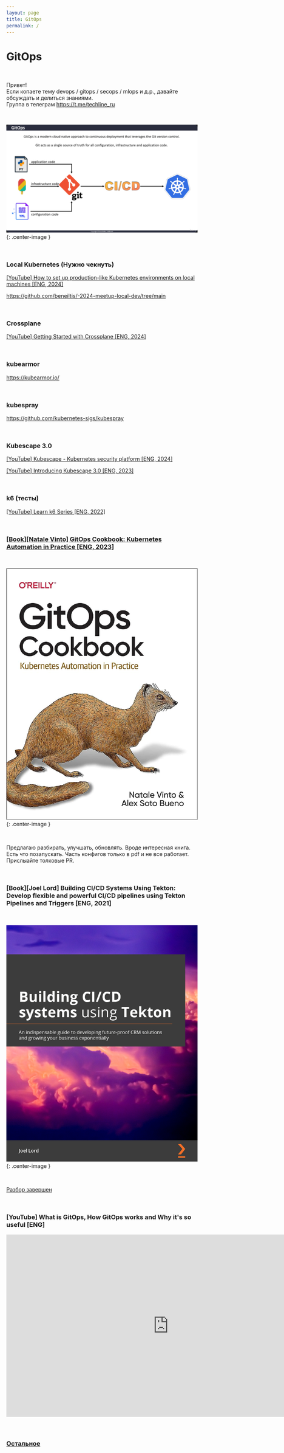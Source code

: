 ```yaml
---
layout: page
title: GitOps
permalink: /
---
```


# GitOps

<br/>

Привет!  
Если копаете тему devops / gitops / secops / mlops и д.р., давайте обсуждать и делиться знаниями.  
Группа в телеграм https://t.me/techline_ru

<br/>

![What is GitOps](/img/gitops.png 'What is GitOps'){: .center-image }


<br/>

### Local Kubernetes (Нужно чекнуть)

[[YouTube] How to set up production-like Kubernetes environments on local machines [ENG, 2024]](https://www.youtube.com/watch?v=Bh0Uw9111yg)

https://github.com/beneiltis/-2024-meetup-local-dev/tree/main


<br/>

### Crossplane

[[YouTube] Getting Started with Crossplane [ENG, 2024]](https://www.youtube.com/watch?v=bBpE0rfE-JM)


<br/>

### kubearmor

https://kubearmor.io/

<br/>

### kubespray

https://github.com/kubernetes-sigs/kubespray



<br/>

### Kubescape 3.0


[[YouTube] Kubescape - Kubernetes security platform [ENG, 2024]](https://www.youtube.com/watch?v=8NlEgjhE-mg)

[[YouTube] Introducing Kubescape 3.0 [ENG, 2023]](https://www.youtube.com/watch?v=5ZT--gyxVlg)


<br/>

### k6 (тесты)

[[YouTube] Learn k6 Series [ENG, 2022]](https://www.youtube.com/watch?v=xJLABpaYllM&list=PLJ9A48W0kpRJKmVeurt7ltKfrOdr8ZBdt)


<br/>

### [[Book][Natale Vinto] GitOps Cookbook: Kubernetes Automation in Practice [ENG, 2023]](/books/gitops/gitops-cookbook/)

<br/>

![GitOps Cookbook](/img/books/covers/gitops-cookbook-kubernetes-automation.jpg 'GitOps Cookbook'){: .center-image }

<br/>

Предлагаю разбирать, улучшать, обновлять. Вроде интересная книга. Есть что позапускать. Часть конфигов только в pdf и не все работает. Прислыайте толковые PR.

<br/>

### [Book][Joel Lord] Building CI/CD Systems Using Tekton: Develop flexible and powerful CI/CD pipelines using Tekton Pipelines and Triggers [ENG, 2021]

<br/>

![Building CI/CD Systems Using Tekton](/img/books/covers/building-ci-cd-systems-using-tekton.jpg 'Building CI/CD Systems Using Tekton'){: .center-image }

<br/>

[Разбор завершен](/books/ci-cd/tekton/building-ci-cd-systems-using-tekton/)

<br/>

### [YouTube] What is GitOps, How GitOps works and Why it's so useful [ENG]

<div align="center">
    <iframe width="853" height="480" src="https://www.youtube.com/embed/f5EpcWp0THw" title="YouTube video player" frameborder="0" allow="accelerometer; autoplay; clipboard-write; encrypted-media; gyroscope; picture-in-picture" allowfullscreen></iframe>
</div>

<br/>
<br/>

### [Остальное](/other/)
